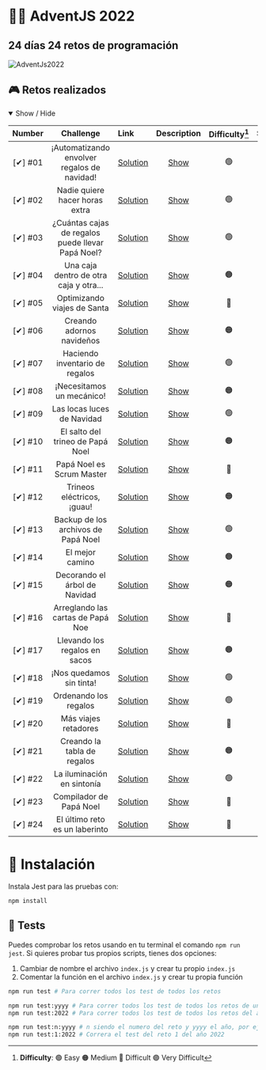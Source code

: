 # **🎅🎄 AdventJS 2022**
## **24 días 24 retos de programación**


![AdventJs2022](https://imgur.com/3UnaWEm.png)

## **🎮 Retos realizados**

<details open>
<summary>Show / Hide</summary>

| Number   | Challenge                                         | Link                    | Description        | Difficulty[^1] | Score |
| :------: | :-----------------------------------------------: | :-----------------------| :----------------: | :------------: | :---: |
| [✔] #01 | ¡Automatizando envolver regalos de navidad!       | [Solution][c01-solution] | [Show][c01-readme] |      🟢       |  132  |
| [✔] #02 | Nadie quiere hacer horas extra                    | [Solution][c02-solution] | [Show][c02-readme] |      🟢       |  131  |
| [✔] #03 | ¿Cuántas cajas de regalos puede llevar Papá Noel? | [Solution][c03-solution] | [Show][c03-readme] |      🟢       |  135  |
| [✔] #04 | Una caja dentro de otra caja y otra...            | [Solution][c04-solution] | [Show][c04-readme] |      🟠       |  156  |
| [✔] #05 | Optimizando viajes de Santa                       | [Solution][c05-solution] | [Show][c05-readme] |      🔴       |  200  |
| [✔] #06 | Creando adornos navideños                         | [Solution][c06-solution] | [Show][c06-readme] |      🟠       |  200  |
| [✔] #07 | Haciendo inventario de regalos                    | [Solution][c07-solution] | [Show][c07-readme] |      🟢       |  400  |
| [✔] #08 | ¡Necesitamos un mecánico!                         | [Solution][c08-solution] | [Show][c08-readme] |      🟠       |  360  |
| [✔] #09 | Las locas luces de Navidad                        | [Solution][c09-solution] | [Show][c09-readme] |      🟢       |  300  |
| [✔] #10 | El salto del trineo de Papá Noel                  | [Solution][c10-solution] | [Show][c10-readme] |      🟠       |  260  |
| [✔] #11 | Papá Noel es Scrum Master                         | [Solution][c11-solution] | [Show][c11-readme] |      🔴       |  360  |
| [✔] #12 | Trineos eléctricos, ¡guau!                        | [Solution][c12-solution] | [Show][c12-readme] |      🟠       |  400  |
| [✔] #13 | Backup de los archivos de Papá Noel               | [Solution][c13-solution] | [Show][c13-readme] |      🟢       |  300  |
| [✔] #14 | El mejor camino                                   | [Solution][c14-solution] | [Show][c14-readme] |      🟠       |  400  |
| [✔] #15 | Decorando el árbol de Navidad                     | [Solution][c15-solution] | [Show][c15-readme] |      🟠       |  300  |
| [✔] #16 | Arreglando las cartas de Papá Noe                 | [Solution][c16-solution] | [Show][c16-readme] |      🔴       |  300  |
| [✔] #17 | Llevando los regalos en sacos                     | [Solution][c17-solution] | [Show][c17-readme] |      🟠       |  260  |
| [✔] #18 | ¡Nos quedamos sin tinta!                          | [Solution][c18-solution] | [Show][c18-readme] |      🟢       |  300  |
| [✔] #19 | Ordenando los regalos                             | [Solution][c19-solution] | [Show][c19-readme] |      🟢       |  400  |
| [✔] #20 | Más viajes retadores                              | [Solution][c20-solution] | [Show][c20-readme] |      🔴       |  200  |
| [✔] #21 | Creando la tabla de regalos                       | [Solution][c21-solution] | [Show][c21-readme] |      🟠       |  300  |
| [✔] #22 | La iluminación en sintonía                        | [Solution][c22-solution] | [Show][c22-readme] |      🟢       |  500  |
| [✔] #23 | Compilador de Papá Noel                           | [Solution][c23-solution] | [Show][c23-readme] |      🔴       |  160  |
| [✔] #24 | El último reto es un laberinto                    | [Solution][c24-solution] | [Show][c24-readme] |      🔴       |  3000 |

[^1]: **Difficulty**: 🟢 Easy 🟠 Medium 🔴 Difficult 🟣 Very Difficult

[c01-readme]: ./challenge01/README.md
[c01-solution]: ./challenge01/index.js
[c02-readme]: ./challenge02/README.md
[c02-solution]: ./challenge02/index.js
[c03-readme]: ./challenge03/README.md
[c03-solution]: ./challenge03/index.js
[c04-readme]: ./challenge04/README.md
[c04-solution]: ./challenge04/index.js
[c05-readme]: ./challenge05/README.md
[c05-solution]: ./challenge05/index.js
[c06-readme]: ./challenge06/README.md
[c06-solution]: ./challenge06/index.js
[c07-readme]: ./challenge07/README.md
[c07-solution]: ./challenge07/index.js
[c08-readme]: ./challenge08/README.md
[c08-solution]: ./challenge08/index.js
[c09-readme]: ./challenge09/README.md
[c09-solution]: ./challenge09/index.js
[c10-readme]: ./challenge10/README.md
[c10-solution]: ./challenge10/index.js
[c11-readme]: ./challenge11/README.md
[c11-solution]: ./challenge11/index.js
[c12-readme]: ./challenge12/README.md
[c12-solution]: ./challenge12/index.js
[c13-readme]: ./challenge13/README.md
[c13-solution]: ./challenge13/index.js
[c14-readme]: ./challenge14/README.md
[c14-solution]: ./challenge14/index.js
[c15-readme]: ./challenge15/README.md
[c15-solution]: ./challenge15/index.js
[c16-readme]: ./challenge16/README.md
[c16-solution]: ./challenge16/index.js
[c17-readme]: ./challenge17/README.md
[c17-solution]: ./challenge17/index.js
[c18-readme]: ./challenge18/README.md
[c18-solution]: ./challenge18/index.js
[c19-readme]: ./challenge19/README.md
[c19-solution]: ./challenge19/index.js
[c20-readme]: ./challenge20/README.md
[c20-solution]: ./challenge20/index.js
[c21-readme]: ./challenge21/README.md
[c21-solution]: ./challenge21/index.js
[c22-readme]: ./challenge22/README.md
[c22-solution]: ./challenge22/index.js
[c23-readme]: ./challenge23/README.md
[c23-solution]: ./challenge23/index.js
[c24-readme]: ./challenge24/README.md
[c24-solution]: ./challenge24/index.js
</details>


# **📝 Instalación**

Instala Jest para las pruebas con:

```bash
npm install
```

## **🧪 Tests**

Puedes comprobar los retos usando en tu terminal el comando `npm run jest`.
Si quieres probar tus propios scripts, tienes dos opciones:

1. Cambiar de nombre el archivo `index.js` y crear tu propio `index.js`
2. Comentar la función en el archivo `index.js` y crear tu propia función

```bash
npm run test # Para correr todos los test de todos los retos

npm run test:yyyy # Para correr todos los test de todos los retos de un año es especifico, por ejemplo
npm run test:2022 # Para correr todos los test de todos los retos del año 2022

npm run test:n:yyyy # n siendo el numero del reto y yyyy el año, por ejemplo
npm run test:1:2022 # Correra el test del reto 1 del año 2022
```